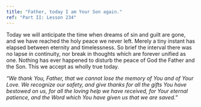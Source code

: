 ```yaml
---
title: "Father, today I am Your Son again."
ref: "Part II: Lesson 234"
---
```


Today we will anticipate the time when dreams of sin and guilt are gone,
and we have reached the holy peace we never left. Merely a tiny instant
has elapsed between eternity and timelessness. So brief the interval
there was no lapse in continuity, nor break in thoughts which are
forever unified as one. Nothing has ever happened to disturb the peace
of God the Father and the Son. This we accept as wholly true today.

*“We thank You, Father, that we cannot lose the memory of You and of
Your Love. We recognize our safety, and give thanks for all the gifts You
have bestowed on us, for all the loving help we have received, for Your
eternal patience, and the Word which You have given us that we are
saved.”*

